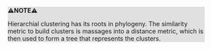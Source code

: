<div style="margin:2em; background-color: #e0e0e0;">

<strong>⚠️NOTE️️️⚠️</strong>

Hierarchial clustering has its roots in phylogeny. The similarity metric to build clusters is massages into a distance metric, which is then used to form a tree that represents the clusters.
</div>

